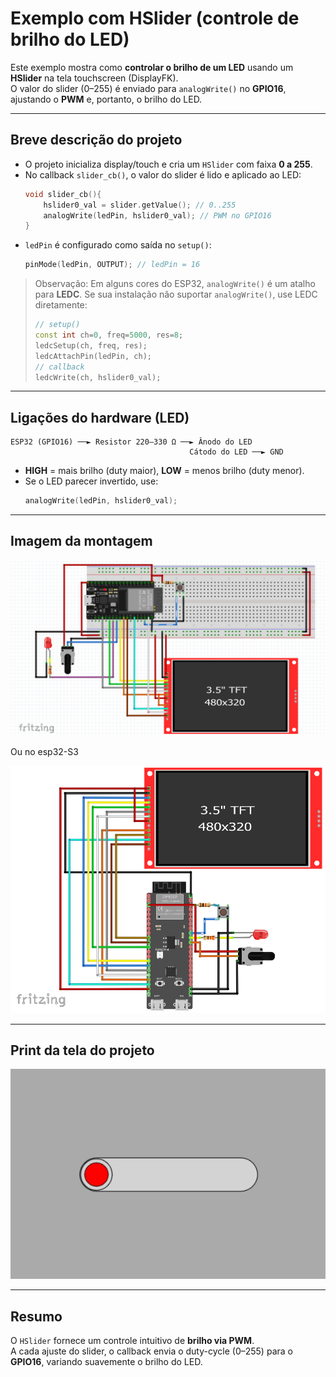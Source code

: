 # Exemplo com HSlider (controle de brilho do LED)

Este exemplo mostra como **controlar o brilho de um LED** usando um **HSlider** na tela touchscreen (DisplayFK).  
O valor do slider (0–255) é enviado para `analogWrite()` no **GPIO16**, ajustando o **PWM** e, portanto, o brilho do LED.

---

## Breve descrição do projeto

- O projeto inicializa display/touch e cria um `HSlider` com faixa **0 a 255**.
- No callback `slider_cb()`, o valor do slider é lido e aplicado ao LED:
  ```cpp
  void slider_cb(){
      hslider0_val = slider.getValue(); // 0..255
      analogWrite(ledPin, hslider0_val); // PWM no GPIO16
  }
  ```
- `ledPin` é configurado como saída no `setup()`:
  ```cpp
  pinMode(ledPin, OUTPUT); // ledPin = 16
  ```

> Observação: Em alguns cores do ESP32, `analogWrite()` é um atalho para **LEDC**. Se sua instalação não suportar `analogWrite()`, use LEDC diretamente:
> ```cpp
> // setup()
> const int ch=0, freq=5000, res=8;
> ledcSetup(ch, freq, res);
> ledcAttachPin(ledPin, ch);
> // callback
> ledcWrite(ch, hslider0_val);
> ```

---

## Ligações do hardware (LED)

```
ESP32 (GPIO16) ──► Resistor 220–330 Ω ──► Ânodo do LED
                                        Cátodo do LED ──► GND
```

- **HIGH** = mais brilho (duty maior), **LOW** = menos brilho (duty menor).
- Se o LED parecer invertido, use:
  ```cpp
  analogWrite(ledPin, hslider0_val);
  ```

---

## Imagem da montagem

![montagem](../montagem.png)

Ou no esp32-S3

![montagemS3](../montagemS3.png)

---

## Print da tela do projeto

![Imagem da tela](screenshot.png)

---

## Resumo

O `HSlider` fornece um controle intuitivo de **brilho via PWM**.  
A cada ajuste do slider, o callback envia o duty-cycle (0–255) para o **GPIO16**, variando suavemente o brilho do LED.
